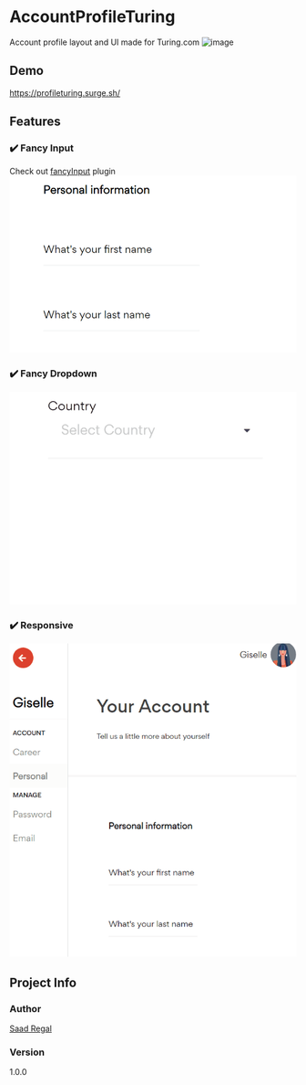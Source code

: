 # AccountProfileTuring 
Account profile layout and UI made for Turing.com
![image](https://user-images.githubusercontent.com/12308809/50055254-99251f80-014c-11e9-9007-82004eefd3f4.png)

## Demo
https://profileturing.surge.sh/
## Features 
### ✔️ Fancy Input
Check out [fancyInput](https://github.com/SaadRegal/fancyInput) plugin
![](screenshots/fancy_input.gif)

### ✔️ Fancy Dropdown
![](screenshots/fancy_dropdown.gif)

### ✔️ Responsive
![](screenshots/responsive.gif)

## Project Info

### Author
[Saad Regal](https://github.com/SaadRegal/)

### Version

1.0.0

